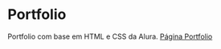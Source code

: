 # Portfolio
Portfolio com base em HTML e CSS da Alura.
[Página Portfolio](https://portfloio.vercel.app/index.html)
